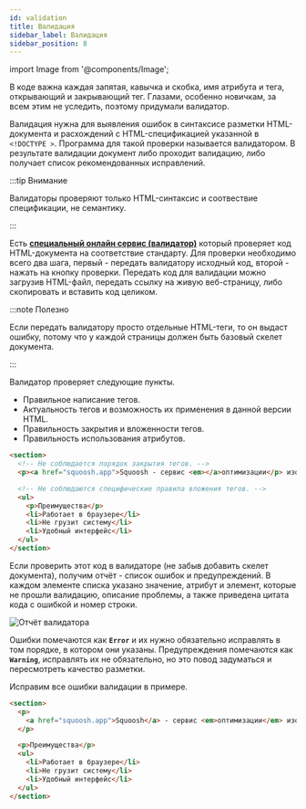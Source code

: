```yaml
---
id: validation
title: Валидация
sidebar_label: Валидация
sidebar_position: 8
---
```


import Image from '@components/Image';

В коде важна каждая запятая, кавычка и скобка, имя атрибута и тега, открывающий
и закрывающий тег. Глазами, особенно новичкам, за всем этим не уследить, поэтому
придумали валидатор.

Валидация нужна для выявления ошибок в синтаксисе разметки HTML-документа и
расхождений с HTML-спецификацией указанной в `<!DOCTYPE >`. Программа для такой
проверки называется валидатором. В результате валидации документ либо проходит
валидацию, либо получает список рекомендованных исправлений.

:::tip Внимание

Валидаторы проверяют только HTML-синтаксис и соотвествие спецификации, не
семантику.

:::

Есть [**специальный онлайн сервис (валидатор)**](https://validator.w3.org/nu/)
который проверяет код HTML-документа на соответствие стандарту. Для проверки
необходимо всего два шага, первый - передать валидатору исходный код, второй -
нажать на кнопку проверки. Передать код для валидации можно загрузив HTML-файл,
передать ссылку на живую веб-страницу, либо скопировать и вставить код целиком.

:::note Полезно

Если передать валидатору просто отдельные HTML-теги, то он выдаст ошибку, потому
что у каждой страницы должен быть базовый скелет документа.

:::

Валидатор проверяет следующие пункты.

- Правильное написание тегов.
- Актуальность тегов и возможность их применения в данной версии HTML.
- Правильность закрытия и вложенности тегов.
- Правильность использования атрибутов.

```html
<section>
  <!-- Не соблюдается порядок закрытия тегов. -->
  <p><a href="squoosh.app">Squoosh - сервис <em></a>оптимизации</p> изображений.</em>

  <!-- Не соблюдаются специфические правила вложения тегов. -->
  <ul>
    <p>Преимущества</p>
    <li>Работает в браузере</li>
    <li>Не грузит систему</li>
    <li>Удобный интерфейс</li>
  </ul>
</section>
```

Если проверить этот код в валидаторе (не забыв добавить скелет документа),
получим отчёт - список ошибок и предупреждений. В каждом элементе списка указано
значение, атрибут и элемент, которые не прошли валидацию, описание проблемы, а
также приведена цитата кода с ошибкой и номер строки.

<Image alt="Отчёт валидатора" src='img/html-css/validation.jpg' fullWidth />

Ошибки помечаются как **`Error`** и их нужно обязательно исправлять в том
порядке, в котором они указаны. Предупреждения помечаются как **`Warning`**,
исправлять их не обязательно, но это повод задуматься и пересмотреть качество
разметки.

Исправим все ошибки валидации в примере.

```html
<section>
  <p>
    <a href="squoosh.app">Squoosh</a> - сервис <em>оптимизации</em> изображений.
  </p>

  <p>Преимущества</p>
  <ul>
    <li>Работает в браузере</li>
    <li>Не грузит систему</li>
    <li>Удобный интерфейс</li>
  </ul>
</section>
```
